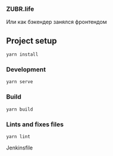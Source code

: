 ### ZUBR.life

Или как бэкендер занялся фронтендом

## Project setup
```
yarn install
```

### Development
```
yarn serve
```

### Build
```
yarn build
```

### Lints and fixes files
```
yarn lint
```

Jenkinsfile

